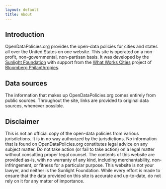 ```yaml
---
layout: default
title: About
---
```


<h2>Introduction</h2>
<p>OpenDataPolicies.org provides the open-data policies for cities and states all over the United States on one website. This site is operated on a non-profit, non-governmental, non-partisan basis. It was developed by the <a href="http://www.sunlightfoundation.com">Sunlight Foundation</a> with support from the <a href="http://whatworkscities.bloomberg.org/">What Works Cities</a> project of <a href="http://www.bloomberg.org/">Bloomberg Philanthropies</a>. </p>
<h2>Data sources</h2>
The information that makes up OpenDataPolicies.org comes entirely from public sources. Throughout the site, links are provided to original data sources, whenever possible. 
<h2>Disclaimer</h2>
<p>This is not an official copy of the open-data policies from various jurisdictions. It is in no way authorized by the jurisdictions. No information that is found on OpenDataPolicies.org constitutes legal advice on any subject matter. Do not take action (or fail to take action) on a legal matter without consulting proper legal counsel. The contents of this website are provided as-is, with no warranty of any kind, including merchantability, non-infringement, or fitness for a particular purpose. This website is not your lawyer, and neither is the Sunlight Foundation. While every effort is made to ensure that the data provided on this site is accurate and up-to-date, do not rely on it for any matter of importance.</p>
